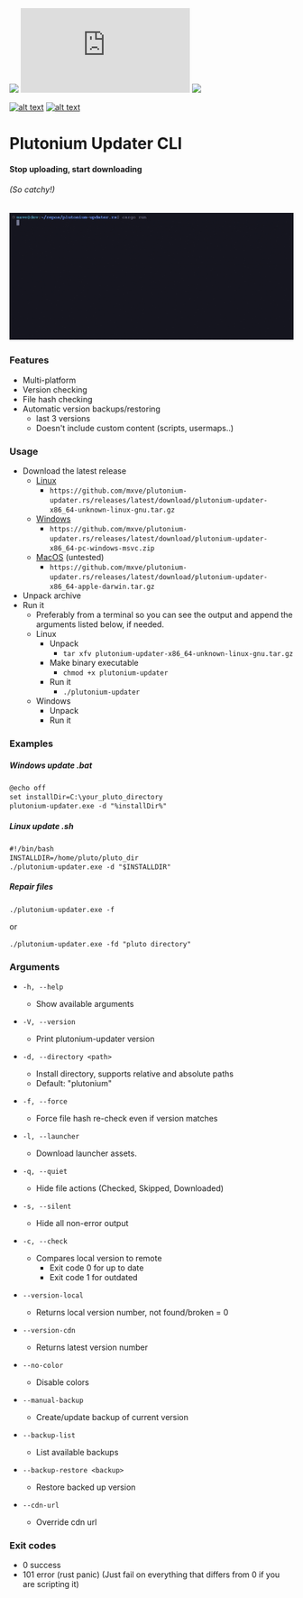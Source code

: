 ![](https://img.shields.io/github/actions/workflow/status/mxve/plutonium-updater.rs/push.yml?label=Build%20status&style=for-the-badge) [![](https://img.shields.io/github/v/release/mxve/plutonium-updater.rs?label=Latest%20release&logo=github&style=for-the-badge)](https://github.com/mxve/plutonium-updater.rs/releases/latest) ![](https://img.shields.io/github/downloads/mxve/plutonium-updater.rs/total?label=total%20downloads&style=for-the-badge)

[![alt text](https://plutools.pw/assets/img/plutools_64.png)](https://plutools.pw/) [![alt text](http://i.epvpimg.com/2m4qdab.png)](https://discord.gg/SnJQusteNZ) 


# Plutonium Updater CLI
#### Stop uploading, start downloading
###### (So catchy!)

![](github_assets/preview.gif)

### Features
- Multi-platform
- Version checking
- File hash checking
- Automatic version backups/restoring
  - last 3 versions
  - Doesn't include custom content (scripts, usermaps..)

### Usage

- Download the latest release
  - [Linux](https://github.com/mxve/plutonium-updater.rs/releases/latest/download/plutonium-updater-x86_64-unknown-linux-gnu.tar.gz)
    - ```https://github.com/mxve/plutonium-updater.rs/releases/latest/download/plutonium-updater-x86_64-unknown-linux-gnu.tar.gz```
  - [Windows](https://github.com/mxve/plutonium-updater.rs/releases/latest/download/plutonium-updater-x86_64-pc-windows-msvc.zip)
    - ```https://github.com/mxve/plutonium-updater.rs/releases/latest/download/plutonium-updater-x86_64-pc-windows-msvc.zip```
  - [MacOS](https://github.com/mxve/plutonium-updater.rs/releases/latest/download/plutonium-updater-x86_64-apple-darwin.tar.gz) (untested)
    - ```https://github.com/mxve/plutonium-updater.rs/releases/latest/download/plutonium-updater-x86_64-apple-darwin.tar.gz```
- Unpack archive
- Run it
  - Preferably from a terminal so you can see the output and append the arguments listed below, if needed.
  - Linux
    - Unpack
      - ```tar xfv plutonium-updater-x86_64-unknown-linux-gnu.tar.gz```
    - Make binary executable
      - ```chmod +x plutonium-updater```
    - Run it
      - ```./plutonium-updater```
  - Windows
    - Unpack
    - Run it

### Examples
##### Windows update .bat
```
@echo off
set installDir=C:\your_pluto_directory
plutonium-updater.exe -d "%installDir%"
```

##### Linux update .sh
```
#!/bin/bash
INSTALLDIR=/home/pluto/pluto_dir
./plutonium-updater.exe -d "$INSTALLDIR"
```

##### Repair files
```
./plutonium-updater.exe -f
```
or
```
./plutonium-updater.exe -fd "pluto directory"
```

### Arguments
- ```-h, --help```
  - Show available arguments
- ```-V, --version```
  - Print plutonium-updater version
- ```-d, --directory <path>```
  - Install directory, supports relative and absolute paths
  - Default: "plutonium"
- ```-f, --force```
  - Force file hash re-check even if version matches
- ```-l, --launcher```
  - Download launcher assets.
- ```-q, --quiet```
  - Hide file actions (Checked, Skipped, Downloaded)
- ```-s, --silent```
  - Hide all non-error output
- ```-c, --check```
  - Compares local version to remote
    - Exit code 0 for up to date
    - Exit code 1 for outdated
- ```--version-local```
  - Returns local version number, not found/broken = 0
- ```--version-cdn```
  - Returns latest version number
- ```--no-color```
  - Disable colors

- ```--manual-backup```
  - Create/update backup of current version
- ```--backup-list```
  - List available backups
- ```--backup-restore <backup>```
  - Restore backed up version
- ```--cdn-url```
  - Override cdn url

### Exit codes
- 0 success
- 101 error (rust panic)
(Just fail on everything that differs from 0 if you are scripting it)

